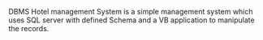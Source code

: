 DBMS
Hotel management System is a simple management system which uses SQL server with defined Schema and a VB application to manipulate the records.
